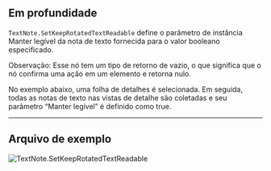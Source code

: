 ## Em profundidade
`TextNote.SetKeepRotatedTextReadable` define o parâmetro de instância Manter legível da nota de texto fornecida para o valor booleano especificado.

Observação: Esse nó tem um tipo de retorno de vazio, o que significa que o nó confirma uma ação em um elemento e retorna nulo.

No exemplo abaixo, uma folha de detalhes é selecionada. Em seguida, todas as notas de texto nas vistas de detalhe são coletadas e seu parâmetro “Manter legível” é definido como true.
___
## Arquivo de exemplo

![TextNote.SetKeepRotatedTextReadable](./Revit.Elements.TextNote.SetKeepRotatedTextReadable_img.jpg)
